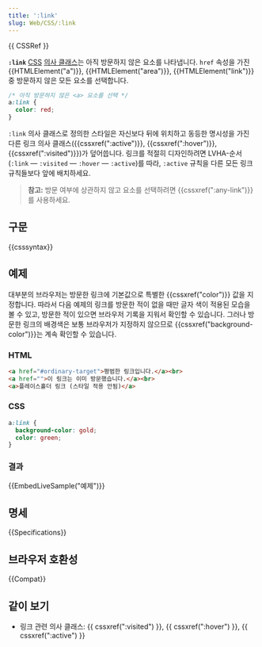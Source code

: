 ```yaml
---
title: ':link'
slug: Web/CSS/:link
---
```


{{ CSSRef }}

**`:link`** [CSS](/ko/docs/Web/CSS) [의사 클래스](/ko/docs/Web/CSS/Pseudo-classes)는 아직 방문하지 않은 요소를 나타냅니다. `href` 속성을 가진 {{HTMLElement("a")}}, {{HTMLElement("area")}}, {{HTMLElement("link")}} 중 방문하지 않은 모든 요소를 선택합니다.

```css
/* 아직 방문하지 않은 <a> 요소를 선택 */
a:link {
  color: red;
}
```

`:link` 의사 클래스로 정의한 스타일은 자신보다 뒤에 위치하고 동등한 명시성을 가진 다른 링크 의사 클래스({{cssxref(":active")}}, {{cssxref(":hover")}}, {{cssxref(":visited")}})가 덮어씁니다. 링크를 적절히 디자인하려면 LVHA-순서(`:link` — `:visited` — `:hover` — `:active`)를 따라, `:active` 규칙을 다른 모든 링크 규칙들보다 앞에 배치하세요.

> **참고:** 방문 여부에 상관하지 않고 요소를 선택하려면 {{cssxref(":any-link")}}를 사용하세요.

## 구문

{{csssyntax}}

## 예제

대부분의 브라우저는 방문한 링크에 기본값으로 특별한 {{cssxref("color")}} 값을 지정합니다. 따라서 다음 예제의 링크를 방문한 적이 없을 때만 글자 색이 적용된 모습을 볼 수 있고, 방문한 적이 있으면 브라우저 기록을 지워서 확인할 수 있습니다. 그러나 방문한 링크의 배경색은 보통 브라우저가 지정하지 않으므로 {{cssxref("background-color")}}는 계속 확인할 수 있습니다.

### HTML

```html
<a href="#ordinary-target">평범한 링크입니다.</a><br>
<a href="">이 링크는 이미 방문했습니다.</a><br>
<a>플레이스홀더 링크 (스타일 적용 안됨)</a>
```

### CSS

```css
a:link {
  background-color: gold;
  color: green;
}
```

### 결과

{{EmbedLiveSample("예제")}}

## 명세

{{Specifications}}

## 브라우저 호환성

{{Compat}}

## 같이 보기

- 링크 관련 의사 클래스: {{ cssxref(":visited") }}, {{ cssxref(":hover") }}, {{ cssxref(":active") }}
